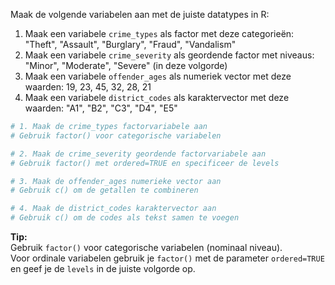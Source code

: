 Maak de volgende variabelen aan met de juiste datatypes in R:

1. Maak een variabele `crime_types` als factor met deze categorieën: "Theft", "Assault", "Burglary", "Fraud", "Vandalism"
2. Maak een variabele `crime_severity` als geordende factor met niveaus: "Minor", "Moderate", "Severe" (in deze volgorde)
3. Maak een variabele `offender_ages` als numeriek vector met deze waarden: 19, 23, 45, 32, 28, 21
4. Maak een variabele `district_codes` als karaktervector met deze waarden: "A1", "B2", "C3", "D4", "E5"

```R
# 1. Maak de crime_types factorvariabele aan
# Gebruik factor() voor categorische variabelen

# 2. Maak de crime_severity geordende factorvariabele aan
# Gebruik factor() met ordered=TRUE en specificeer de levels

# 3. Maak de offender_ages numerieke vector aan
# Gebruik c() om de getallen te combineren

# 4. Maak de district_codes karaktervector aan
# Gebruik c() om de codes als tekst samen te voegen
```

**Tip:**  
Gebruik `factor()` voor categorische variabelen (nominaal niveau).  
Voor ordinale variabelen gebruik je `factor()` met de parameter `ordered=TRUE` en geef je de `levels` in de juiste volgorde op.
